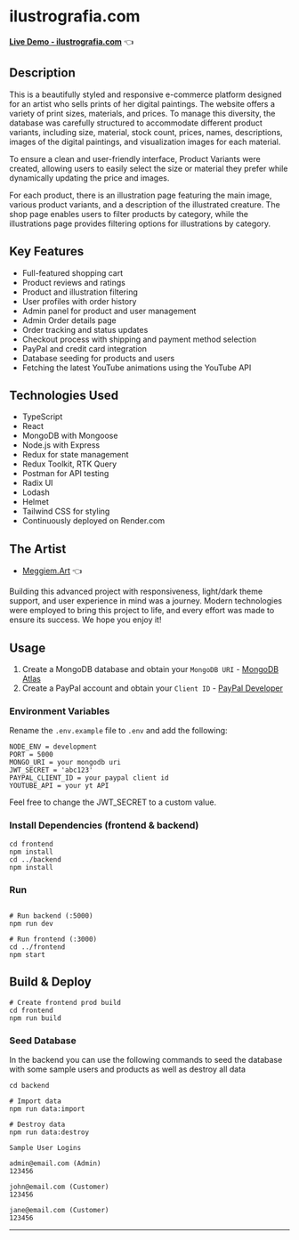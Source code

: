 # ilustrografia.com

[**Live Demo - ilustrografia.com**](http://ilustrografia.com/) 👈

## Description
This is a beautifully styled and responsive e-commerce platform designed for an artist who sells prints of her digital paintings. The website offers a variety of print sizes, materials, and prices. To manage this diversity, the database was carefully structured to accommodate different product variants, including size, material, stock count, prices, names, descriptions, images of the digital paintings, and visualization images for each material.

To ensure a clean and user-friendly interface, Product Variants were created, allowing users to easily select the size or material they prefer while dynamically updating the price and images.

For each product, there is an illustration page featuring the main image, various product variants, and a description of the illustrated creature. The shop page enables users to filter products by category, while the illustrations page provides filtering options for illustrations by category.

## Key Features

- Full-featured shopping cart
- Product reviews and ratings
- Product and illustration filtering
- User profiles with order history
- Admin panel for product and user management
- Admin Order details page
- Order tracking and status updates
- Checkout process with shipping and payment method selection
- PayPal and credit card integration
- Database seeding for products and users
- Fetching the latest YouTube animations using the YouTube API

## Technologies Used

- TypeScript
- React
- MongoDB with Mongoose
- Node.js with Express
- Redux for state management
- Redux Toolkit, RTK Query
- Postman for API testing
- Radix UI
- Lodash
- Helmet
- Tailwind CSS for styling
- Continuously deployed on Render.com

## The Artist

- [Meggiem.Art](https://www.meggiem.art/) 👈

Building this advanced project with responsiveness, light/dark theme support, and user experience in mind was a journey. Modern technologies were employed to bring this project to life, and every effort was made to ensure its success. We hope you enjoy it!

## Usage

1. Create a MongoDB database and obtain your `MongoDB URI` - [MongoDB Atlas](https://www.mongodb.com/cloud/atlas/register)
2. Create a PayPal account and obtain your `Client ID` - [PayPal Developer](https://developer.paypal.com/)

### Environment Variables

Rename the `.env.example` file to `.env` and add the following:

```
NODE_ENV = development
PORT = 5000
MONGO_URI = your mongodb uri
JWT_SECRET = 'abc123'
PAYPAL_CLIENT_ID = your paypal client id
YOUTUBE_API = your yt API
```

Feel free to change the JWT_SECRET to a custom value.

### Install Dependencies (frontend & backend)

```
cd frontend
npm install
cd ../backend
npm install
```

### Run

```

# Run backend (:5000)
npm run dev

# Run frontend (:3000)
cd ../frontend
npm start

```

## Build & Deploy

```
# Create frontend prod build
cd frontend
npm run build
```

### Seed Database

In the backend you can use the following commands to seed the database with some sample users and products as well as destroy all data

```
cd backend

# Import data
npm run data:import

# Destroy data
npm run data:destroy
```

```
Sample User Logins

admin@email.com (Admin)
123456

john@email.com (Customer)
123456

jane@email.com (Customer)
123456
```

---